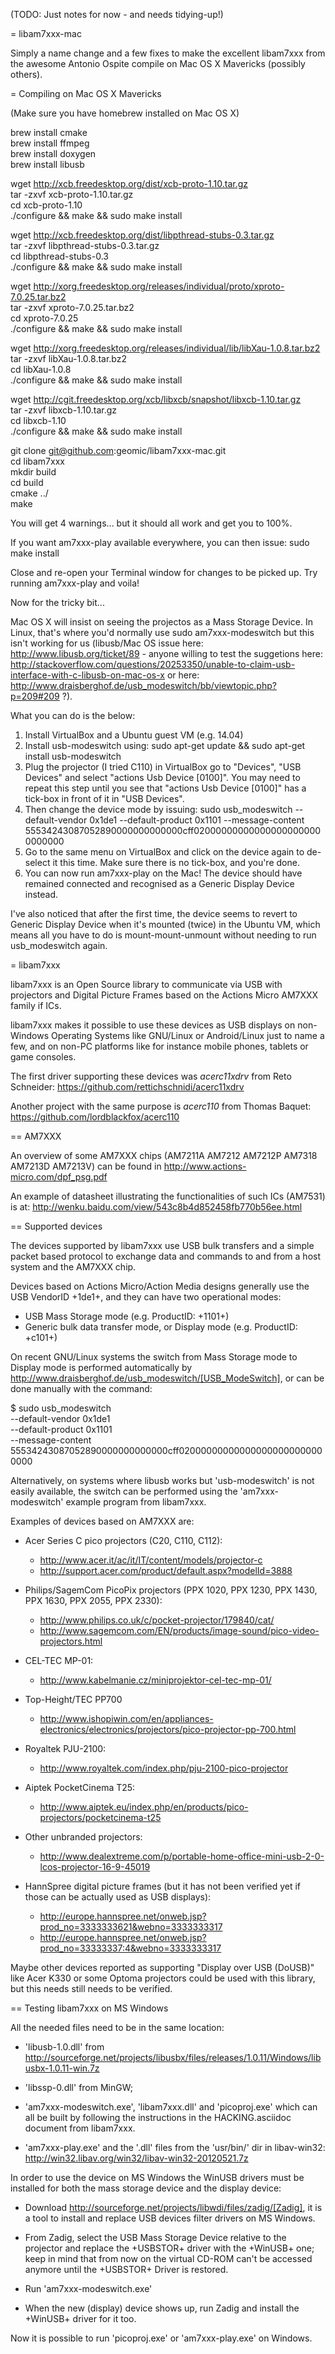 (TODO: Just notes for now - and needs tidying-up!)

= libam7xxx-mac

Simply a name change and a few fixes to make the excellent libam7xxx from the
awesome Antonio Ospite compile on Mac OS X Mavericks (possibly others).

= Compiling on Mac OS X Mavericks

(Make sure you have homebrew installed on Mac OS X)

brew install cmake  
brew install ffmpeg  
brew install doxygen  
brew install libusb  

wget http://xcb.freedesktop.org/dist/xcb-proto-1.10.tar.gz  
tar -zxvf xcb-proto-1.10.tar.gz  
cd xcb-proto-1.10  
./configure && make && sudo make install  

wget http://xcb.freedesktop.org/dist/libpthread-stubs-0.3.tar.gz  
tar -zxvf libpthread-stubs-0.3.tar.gz  
cd libpthread-stubs-0.3  
./configure && make && sudo make install  

wget http://xorg.freedesktop.org/releases/individual/proto/xproto-7.0.25.tar.bz2  
tar -zxvf xproto-7.0.25.tar.bz2  
cd xproto-7.0.25  
./configure && make && sudo make install  

wget http://xorg.freedesktop.org/releases/individual/lib/libXau-1.0.8.tar.bz2  
tar -zxvf libXau-1.0.8.tar.bz2  
cd libXau-1.0.8  
./configure && make && sudo make install  

wget http://cgit.freedesktop.org/xcb/libxcb/snapshot/libxcb-1.10.tar.gz  
tar -zxvf libxcb-1.10.tar.gz  
cd libxcb-1.10  
./configure && make && sudo make install  

git clone git@github.com:geomic/libam7xxx-mac.git  
cd libam7xxx  
mkdir build  
cd build  
cmake ../  
make  

You will get 4 warnings... but it should all work and get you to 100%.

If you want am7xxx-play available everywhere, you can then issue:
sudo make install

Close and re-open your Terminal window for changes to be picked up. Try running am7xxx-play and voila!

Now for the tricky bit...

Mac OS X will insist on seeing the projectos as a Mass Storage Device. In Linux, that's where you'd normally use sudo am7xxx-modeswitch but this isn't working for us (libusb/Mac OS issue here: http://www.libusb.org/ticket/89 - anyone willing to test the suggetions here: http://stackoverflow.com/questions/20253350/unable-to-claim-usb-interface-with-c-libusb-on-mac-os-x or here: http://www.draisberghof.de/usb_modeswitch/bb/viewtopic.php?p=209#209 ?).

What you can do is the below:
1) Install VirtualBox and a Ubuntu guest VM (e.g. 14.04)
2) Install usb-modeswitch using: sudo apt-get update && sudo apt-get install usb-modeswitch
3) Plug the projector (I tried C110) in VirtualBox go to "Devices", "USB Devices" and select "actions Usb Device [0100]". You may need to repeat this step until you see that "actions Usb Device [0100]" has a tick-box in front of it in "USB Devices".
4) Then change the device mode by issuing: sudo usb_modeswitch   --default-vendor 0x1de1   --default-product 0x1101   --message-content 55534243087052890000000000000cff020000000000000000000000000000
5) Go to the same menu on VirtualBox and click on the device again to de-select it this time. Make sure there is no tick-box, and you're done.
6) You can now run am7xxx-play on the Mac! The device should have remained connected and recognised as a Generic Display Device instead.

I've also noticed that after the first time, the device seems to revert to Generic Display Device when it's mounted (twice) in the Ubuntu VM, which means all you have to do is mount-mount-unmount without needing to run usb_modeswitch again.

= libam7xxx

libam7xxx is an Open Source library to communicate via USB with projectors and
Digital Picture Frames based on the Actions Micro AM7XXX family if ICs.

libam7xxx makes it possible to use these devices as USB displays on
non-Windows Operating Systems like GNU/Linux or Android/Linux just to name
a few, and on non-PC platforms like for instance mobile phones, tablets or
game consoles.

The first driver supporting these devices was _acerc11xdrv_ from Reto Schneider:
https://github.com/rettichschnidi/acerc11xdrv

Another project with the same purpose is _acerc110_ from Thomas Baquet:
https://github.com/lordblackfox/acerc110

== AM7XXX

An overview of some AM7XXX chips (AM7211A AM7212 AM7212P AM7318 AM7213D
AM7213V) can be found in http://www.actions-micro.com/dpf_psg.pdf

An example of datasheet illustrating the functionalities of such ICs (AM7531)
is at: http://wenku.baidu.com/view/543c8b4d852458fb770b56ee.html

== Supported devices

The devices supported by libam7xxx use USB bulk transfers and a simple packet
based protocol to exchange data and commands to and from a host system and the
AM7XXX chip.

Devices based on Actions Micro/Action Media designs generally use the USB
VendorID +1de1+, and they can have two operational modes:

 - USB Mass Storage mode (e.g. ProductID: +1101+)
 - Generic bulk data transfer mode, or Display mode (e.g. ProductID: +c101+)

On recent GNU/Linux systems the switch from Mass Storage mode to Display mode
is performed automatically by
http://www.draisberghof.de/usb_modeswitch/[USB_ModeSwitch], or can be done
manually with the command:

 $ sudo usb_modeswitch \
   --default-vendor 0x1de1 \
   --default-product 0x1101 \
   --message-content 55534243087052890000000000000cff020000000000000000000000000000

Alternatively, on systems where libusb works but 'usb-modeswitch' is not
easily available, the switch can be performed using the 'am7xxx-modeswitch'
example program from libam7xxx.

Examples of devices based on AM7XXX are:

  - Acer Series C pico projectors (C20, C110, C112):
      * http://www.acer.it/ac/it/IT/content/models/projector-c
      * http://support.acer.com/product/default.aspx?modelId=3888

  - Philips/SagemCom PicoPix projectors (PPX 1020, PPX 1230, PPX 1430, PPX
    1630, PPX 2055, PPX 2330):
      * http://www.philips.co.uk/c/pocket-projector/179840/cat/
      * http://www.sagemcom.com/EN/products/image-sound/pico-video-projectors.html

  - CEL-TEC MP-01:
      * http://www.kabelmanie.cz/miniprojektor-cel-tec-mp-01/

  - Top-Height/TEC PP700
      * http://www.ishopiwin.com/en/appliances-electronics/electronics/projectors/pico-projector-pp-700.html

  - Royaltek PJU-2100:
      * http://www.royaltek.com/index.php/pju-2100-pico-projector
  
  - Aiptek PocketCinema T25:
      * http://www.aiptek.eu/index.php/en/products/pico-projectors/pocketcinema-t25

  - Other unbranded projectors:
      * http://www.dealextreme.com/p/portable-home-office-mini-usb-2-0-lcos-projector-16-9-45019

  - HannSpree digital picture frames (but it has not been verified yet if
    those can be actually used as USB displays):
      * http://europe.hannspree.net/onweb.jsp?prod_no=3333333621&webno=3333333317
      * http://europe.hannspree.net/onweb.jsp?prod_no=33333337:4&webno=3333333317

Maybe other devices reported as supporting "Display over USB (DoUSB)" like
Acer K330 or some Optoma projectors could be used with this library, but
this needs still needs to be verified.

== Testing libam7xxx on MS Windows

All the needed files need to be in the same location:
  
  - 'libusb-1.0.dll' from http://sourceforge.net/projects/libusbx/files/releases/1.0.11/Windows/libusbx-1.0.11-win.7z

  - 'libssp-0.dll' from MinGW;

  - 'am7xxx-modeswitch.exe', 'libam7xxx.dll' and 'picoproj.exe' which can all
    be built by following the instructions in the HACKING.asciidoc document
    from libam7xxx.

  - 'am7xxx-play.exe' and the '.dll' files from the 'usr/bin/' dir in libav-win32:
    http://win32.libav.org/win32/libav-win32-20120521.7z

In order to use the device on MS Windows the WinUSB drivers must be installed
for both the mass storage device and the display device:

  - Download http://sourceforge.net/projects/libwdi/files/zadig/[Zadig], it is
    a tool to install and replace USB devices filter drivers on MS Windows.

  - From Zadig, select the USB Mass Storage Device relative to the projector
    and replace the +USBSTOR+ driver with the +WinUSB+ one; keep in mind that
    from now on the virtual CD-ROM can't be accessed anymore until the
    +USBSTOR+ Driver is restored.

  - Run 'am7xxx-modeswitch.exe'

  - When the new (display) device shows up, run Zadig and install the +WinUSB+
    driver for it too.

Now it is possible to run 'picoproj.exe' or 'am7xxx-play.exe' on Windows.

